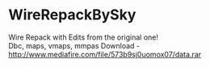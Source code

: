 # WireRepackBySky
Wire Repack with Edits from the original one!
<br>
Dbc, maps, vmaps, mmpas Download - http://www.mediafire.com/file/573b9sj0uomox07/data.rar
